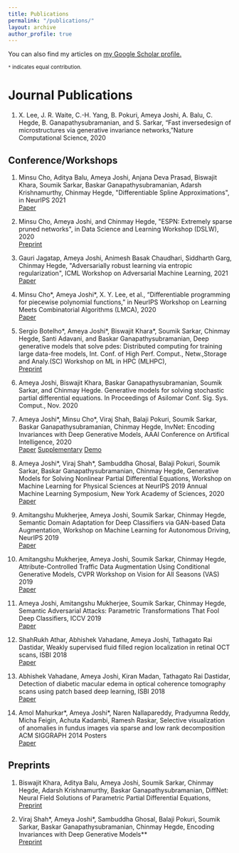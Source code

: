 ```yaml
---
title: Publications
permalink: "/publications/"
layout: archive
author_profile: true
---
```


You can also find my articles on <u><a href="https://scholar.google.co.in/citations?user=jZgsp_sAAAAJ&hl=en" target="_blank">my Google Scholar profile</a>.</u>

<small>`*` indicates equal contribution.</small>

# Journal Publications

1. X. Lee, J. R. Waite, C.-H. Yang, B. Pokuri, Ameya Joshi, A. Balu, C. Hegde, B. Ganapathysubramanian, and S. Sarkar, “Fast inversedesign of microstructures via generative invariance networks,”Nature Computational Science, 2020

## Conference/Workshops

1. Minsu Cho, Aditya Balu, Ameya Joshi, Anjana Deva Prasad, Biswajit Khara, Soumik Sarkar, Baskar Ganapathysubramanian, Adarsh Krishnamurthy, Chinmay Hegde, "Differentiable Spline Approximations", in NeurIPS 2021 <br><a href="https://arxiv.org/abs/2110.01532">Paper</a>

2. Minsu Cho, Ameya Joshi, and Chinmay Hegde, "ESPN: Extremely sparse pruned networks", in Data Science and Learning Workshop (DSLW), 2020<br><a href="https://arxiv.org/abs/2006.15741">Preprint</a>


3. Gauri Jagatap, Ameya Joshi, Animesh Basak Chaudhari, Siddharth Garg, Chinmay Hegde, "Adversarially robust learning via entropic regularization", ICML Workshop on Adversarial Machine Learning, 2021 <br>
<a href="https://arxiv.org/abs/2008.12338">Paper</a>

4. Minsu Cho\*, Ameya Joshi\*, X. Y. Lee, et al., “Differentiable programming for piecewise polynomial functions,” in NeurIPS Workshop on Learning Meets Combinatorial Algorithms (LMCA), 2020 <br><a href="https://openreview.net/forum?id=gXDMbkguCMY">Paper</a> 

5. Sergio Botelho\*, Ameya Joshi\*, Biswajit Khara\*, Soumik Sarkar, Chinmay Hegde, Santi Adavani, and Baskar Ganapathysubramanian, Deep generative models that solve pdes: Distributed computing for training large data-free models, Int. Conf. of High Perf. Comput., Netw.,Storage and Analy.(SC) Workshop on ML in HPC (MLHPC),<br>
<a href="https://arxiv.org/abs/2007.12792">Preprint</a>

6. Ameya Joshi, Biswajit Khara, Baskar Ganapathysubramanian, Soumik Sarkar, and Chinmay Hegde. Generative models for solving stochastic partial differential equations. In Proceedings of Asilomar Conf. Sig. Sys. Comput., Nov. 2020

7. Ameya Joshi\*, Minsu Cho\*, Viraj Shah, Balaji Pokuri, Soumik Sarkar, Baskar Ganapathysubramanian, Chinmay Hegde, InvNet: Encoding Invariances with Deep Generative Models, AAAI Conference on Artifical Intelligence, 2020 <br>
<a target="_blank" href="publications/AAAI_InvNet.pdf">Paper</a> 
<a target="_blank" href="publications/InvnetAppendix.pdf">Supplementary</a>
<a href="https://invnet-emulator.herokuapp.com/">Demo</a>

8. Ameya Joshi\*, Viraj Shah\*, Sambuddha Ghosal, Balaji Pokuri, Soumik Sarkar, Baskar Ganapathysubramanian, Chinmay Hegde, Generative Models for Solving Nonlinear Partial Differential Equations, 
Workshop on Machine Learning for Physical Sciences at NeurIPS 2019
Annual Machine Learning Symposium, New York Academy of Sciences, 2020 <br>
<a target="_blank" href="publications/PDE_MLPhysicsWorkshop_camera_ready.pdf">Paper</a>

9. Amitangshu Mukherjee, Ameya Joshi, Soumik Sarkar, Chinmay Hegde, Semantic Domain Adaptation for Deep Classifiers via GAN-based Data Augmentation, Workshop on Machine Learning for Autonomous Driving, NeurIPS 2019 <br>
<a href="https://ml4ad.github.io/files/papers/Semantic%20Domain%20Adaptation%20for%20Deep%20Classifiers%20via%20GAN-based%20Data%20Augmentation.pdf">Paper</a>

10. Amitangshu Mukherjee, Ameya Joshi,  Soumik Sarkar, Chinmay Hegde, Attribute-Controlled Traffic Data Augmentation Using Conditional Generative Models, CVPR Workshop on Vision for All Seasons (VAS) 2019 <br>
<a target="_blank" href="http://openaccess.thecvf.com/content_CVPRW_2019/papers/Vision%20for%20All%20Seasons%20Bad%20Weather%20and%20Nighttime/Mukherjee_Attribute-Controlled_Traffic_Data_Augmentation_Using_Conditional_Generative_Models_CVPRW_2019_paper.pdf">Paper</a>

11. Ameya Joshi, Amitangshu Mukherjee, Soumik Sarkar, Chinmay Hegde, Semantic Adversarial Attacks: Parametric Transformations That Fool Deep Classifiers, ICCV 2019 <br>
<a href="https://arxiv.org/pdf/1904.08489.pdf">Paper</a>

12. ShahRukh Athar, Abhishek Vahadane, Ameya Joshi, Tathagato Rai Dastidar, Weakly supervised fluid filled region localization in retinal OCT scans, ISBI 2018<br>
<a target="_blank" href="publications/ISBI18_0472_FI.pdf">Paper</a>

13. Abhishek Vahadane, Ameya Joshi, Kiran Madan, Tathagato Rai Dastidar, Detection of diabetic macular edema in optical coherence tomography scans using patch based deep learning, ISBI 2018<br>
<a target="_blank" href="publications/ISBI18_0159_FI.pdf">Paper</a>

14. Amol Mahurkar\*, Ameya Joshi\*, Naren Nallapareddy, Pradyumna Reddy, Micha Feigin, Achuta Kadambi, Ramesh Raskar, Selective visualization of anomalies in fundus images via sparse and low rank decomposition<br>
ACM SIGGRAPH 2014 Posters<br>
<a href="https://dl.acm.org/citation.cfm?id=2630595">Paper</a>


## Preprints


1. Biswajit Khara, Aditya Balu, Ameya Joshi, Soumik Sarkar, Chinmay Hegde, Adarsh Krishnamurthy, Baskar Ganapathysubramanian, DiffNet: Neural Field Solutions of Parametric Partial Differential Equations, <br><a href="https://arxiv.org/abs/2110.01601">Preprint</a>

2. Viraj Shah\*, Ameya Joshi\*, Sambuddha Ghosal, Balaji Pokuri, Soumik Sarkar, Baskar Ganapathysubramanian, Chinmay Hegde, Encoding Invariances with Deep Generative Models**<br>
<a href="https://arxiv.org/abs/1906.01626">Preprint</a>


